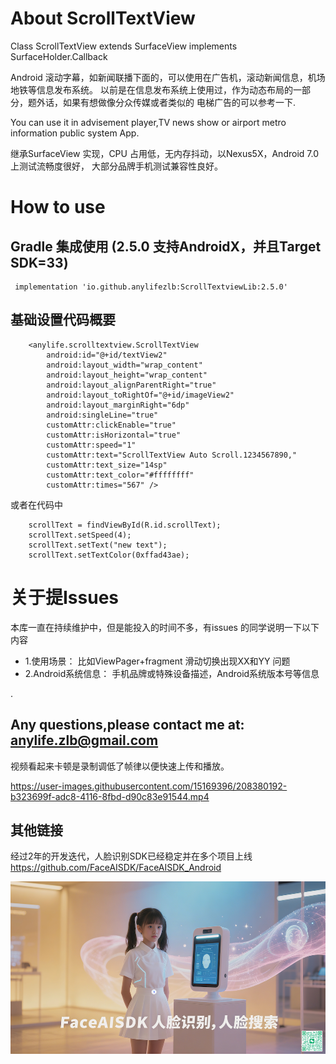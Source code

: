 # About ScrollTextView

Class ScrollTextView extends SurfaceView implements SurfaceHolder.Callback

Android 滚动字幕，如新闻联播下面的，可以使用在广告机，滚动新闻信息，机场地铁等信息发布系统。
以前是在信息发布系统上使用过，作为动态布局的一部分，题外话，如果有想做像分众传媒或者类似的
电梯广告的可以参考一下.

You can use it in advisement player,TV news show or airport metro information public system App.

继承SurfaceView 实现，CPU 占用低，无内存抖动，以Nexus5X，Android 7.0 上测试流畅度很好，
大部分品牌手机测试兼容性良好。


# How to use

## Gradle 集成使用 (2.5.0 支持AndroidX，并且Target SDK=33)

```
 implementation 'io.github.anylifezlb:ScrollTextviewLib:2.5.0'
```

## 基础设置代码概要

```
    <anylife.scrolltextview.ScrollTextView
        android:id="@+id/textView2"
        android:layout_width="wrap_content"
        android:layout_height="wrap_content"
        android:layout_alignParentRight="true"
        android:layout_toRightOf="@+id/imageView2"
        android:layout_marginRight="6dp"
        android:singleLine="true"
        customAttr:clickEnable="true"
        customAttr:isHorizontal="true"
        customAttr:speed="1"
        customAttr:text="ScrollTextView Auto Scroll.1234567890,"
        customAttr:text_size="14sp"
        customAttr:text_color="#ffffffff"
        customAttr:times="567" />
```

或者在代码中

```
    scrollText = findViewById(R.id.scrollText);
    scrollText.setSpeed(4);
    scrollText.setText("new text");
    scrollText.setTextColor(0xffad43ae);
```

# 关于提Issues

本库一直在持续维护中，但是能投入的时间不多，有issues 的同学说明一下以下内容

- 1.使用场景：         比如ViewPager+fragment 滑动切换出现XX和YY 问题
- 2.Android系统信息：    手机品牌或特殊设备描述，Android系统版本号等信息

.
## Any questions,please contact me at: anylife.zlb@gmail.com

视频看起来卡顿是录制调低了帧律以便快速上传和播放。


https://user-images.githubusercontent.com/15169396/208380192-b323699f-adc8-4116-8fbd-d90c83e91544.mp4


## 其他链接

经过2年的开发迭代，人脸识别SDK已经稳定并在多个项目上线 https://github.com/FaceAISDK/FaceAISDK_Android


![FaceAISDK](FaceAISDK.png)